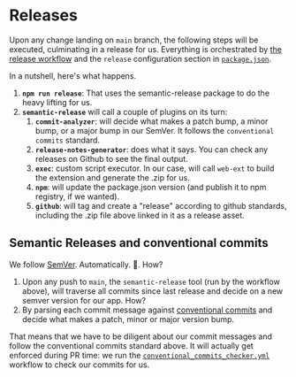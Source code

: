 # Releases

Upon any change landing on `main` branch, the following steps will be executed, culminating in a release for us. Everything is orchestrated by [the release workflow](/.github/workflows/release.yml) and the `release` configuration section in [`package.json`](/package.json).

In a nutshell, here's what happens.

1. **`npm run release`**: That uses the semantic-release package to do the heavy lifting for us.
2. **`semantic-release`** will call a couple of plugins on its turn:
   1. **`commit-analyzer`**: will decide what makes a patch bump, a minor bump, or a major bump in our SemVer. It follows the `conventional commits` standard.
   2. **`release-notes-generator`**: does what it says. You can check any releases on Github to see the final output.
   3. **`exec`**: custom script executor. In our case, will call `web-ext` to build the extension and generate the .zip for us.
   4. **`npm`**: will update the package.json version (and publish it to npm registry, if we wanted).
   5. **`github`**: will tag and create a "release" according to github standards, including the .zip file above linked in it as a release asset.

## Semantic Releases and conventional commits

We follow [SemVer](https://semver.org/). Automatically. 🤯. How?

1. Upon any push to `main`, the `semantic-release` tool (run by the workflow above), will traverse all commits since last release and decide on a new semver version for our app. How?
2. By parsing each commit message against [conventional commits](https://conventionalcommits.org/) and decide what makes a patch, minor or major version bump.

That means that we have to be diligent about our commit messages and follow the conventional commits standard above. It will actually get enforced during PR time: we run the [`conventional_commits_checker.yml`]('/.github/workflows/conventional_commits_checker.yml') workflow to check our commits for us.
